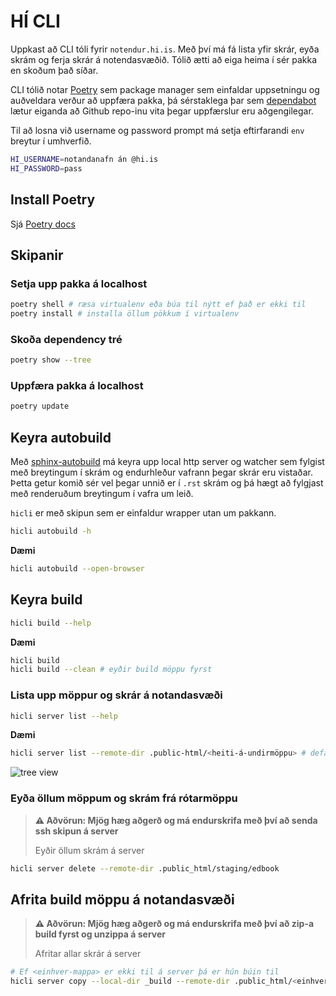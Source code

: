 # HÍ CLI
Uppkast að CLI tóli fyrir `notendur.hi.is`. Með því má fá lista yfir skrár, eyða skrám og ferja skrár á notendasvæðið. Tólið ætti að eiga heima í sér pakka en skoðum það síðar.

CLI tólið notar [Poetry](https://python-poetry.org/) sem package manager sem einfaldar uppsetningu og auðveldara verður að uppfæra pakka, þá sérstaklega þar sem [dependabot](https://dependabot.com/) lætur eiganda að Github repo-inu vita þegar uppfærslur eru aðgengilegar.


Til að losna við username og password prompt má setja eftirfarandi `env` breytur í umhverfið.

```sh
HI_USERNAME=notandanafn án @hi.is
HI_PASSWORD=pass
```

## Install Poetry
Sjá [Poetry docs](https://python-poetry.org/docs/#installation)


## Skipanir
### Setja upp pakka á localhost
```sh
poetry shell # ræsa virtualenv eða búa til nýtt ef það er ekki til
poetry install # installa öllum pökkum í virtualenv
```


### Skoða dependency tré
```sh
poetry show --tree
```


### Uppfæra pakka á localhost
```sh
poetry update
```

## Keyra autobuild
Með [sphinx-autobuild](https://github.com/executablebooks/sphinx-autobuild) má keyra upp local http server og watcher sem fylgist með breytingum í skrám og endurhleður vafrann þegar skrár eru vistaðar. Þetta getur komið sér vel þegar unnið er í `.rst` skrám og þá hægt að fylgjast með renderuðum breytingum í vafra um leið.

`hicli` er með skipun sem er einfaldur wrapper utan um pakkann.

```sh
hicli autobuild -h
```


**Dæmi**
```sh
hicli autobuild --open-browser
```

## Keyra build
```sh
hicli build --help
```

**Dæmi**

```sh
hicli build
hicli build --clean # eyðir build möppu fyrst
```

### Lista upp möppur og skrár á notandasvæði
```sh
hicli server list --help
```


**Dæmi**

```sh
hicli server list --remote-dir .public-html/<heiti-á-undirmöppu> # default .public_html
```

![tree view](https://www.dropbox.com/s/yplhpvltuetizi9/2020-12-26_15-19.png?raw=1)


### Eyða öllum möppum og skrám frá rótarmöppu
> **⚠ Aðvörun: Mjög hæg aðgerð og má endurskrifa með því að senda ssh skipun á server**
>
> Eyðir öllum skrám á server


```sh
hicli server delete --remote-dir .public_html/staging/edbook
```


## Afrita build möppu á notandasvæði
> **⚠ Aðvörun: Mjög hæg aðgerð og má endurskrifa með því að zip-a build fyrst og unzippa á server**
>
> Afritar allar skrár á server


```sh
# Ef <einhver-mappa> er ekki til á server þá er hún búin til
hicli server copy --local-dir _build --remote-dir .public_html/<einhver-mappa>
```

